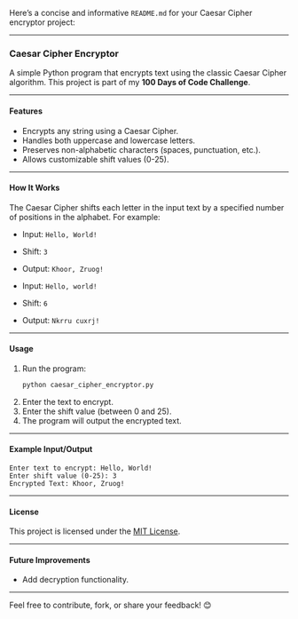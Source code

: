 Here’s a concise and informative `README.md` for your Caesar Cipher encryptor project:

---

### **Caesar Cipher Encryptor**  
A simple Python program that encrypts text using the classic Caesar Cipher algorithm. This project is part of my **100 Days of Code Challenge**.

---

#### **Features**  
- Encrypts any string using a Caesar Cipher.  
- Handles both uppercase and lowercase letters.  
- Preserves non-alphabetic characters (spaces, punctuation, etc.).  
- Allows customizable shift values (0-25).

---

#### **How It Works**  
The Caesar Cipher shifts each letter in the input text by a specified number of positions in the alphabet. For example:
- Input: `Hello, World!`
- Shift: `3`
- Output: `Khoor, Zruog!`
  
- Input: `Hello, world!`
- Shift: `6`
- Output: `Nkrru cuxrj!`

---

#### **Usage**  
1. Run the program:
   ```bash
   python caesar_cipher_encryptor.py
   ```
2. Enter the text to encrypt.  
3. Enter the shift value (between 0 and 25).  
4. The program will output the encrypted text.

---

#### **Example Input/Output**  
```plaintext
Enter text to encrypt: Hello, World!
Enter shift value (0-25): 3
Encrypted Text: Khoor, Zruog!
```

---

#### **License**  
This project is licensed under the [MIT License](LICENSE).

---

#### **Future Improvements**  
- Add decryption functionality. 

---

Feel free to contribute, fork, or share your feedback! 😊

